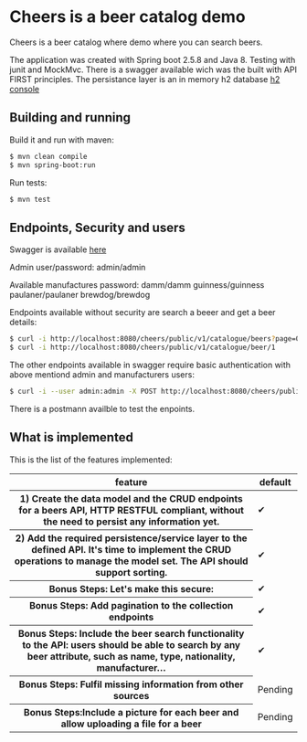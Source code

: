 # Cheers is a beer catalog demo

Cheers is a beer catalog where demo where you can search beers.

The application was created with Spring boot 2.5.8 and Java 8. 
Testing with junit and MockMvc.
There is a swagger available wich was the built with API FIRST principles. The persistance layer is an in memory h2 database [h2 console](http://localhost:8080/cheers/h2-console)

## Building and running

Build it and run with maven:

~~~ sh
$ mvn clean compile
$ mvn spring-boot:run
~~~

Run tests:

~~~ sh
$ mvn test
~~~

## Endpoints, Security and users

Swagger is available  [here](http://localhost:8080/cheers/static/swagger-ui.html)

Admin user/password: admin/admin

Available manufactures password: 
damm/damm
guinness/guinness
paulaner/paulaner
brewdog/brewdog


Endpoints available without security are search a beeer and get a beer details:

~~~ sh
$ curl -i http://localhost:8080/cheers/public/v1/catalogue/beers?page=0&size=20&sort=type,desc&search=neth
$ curl -i http://localhost:8080/cheers/public/v1/catalogue/beer/1
~~~


The other endpoints available in swagger require basic authentication with above mentiond admin and manufacturers users:

~~~ sh
$ curl -i --user admin:admin -X POST http://localhost:8080/cheers/public/v1/catalogue/beer   -H 'Content-Type: application/json'    -d '{"name":"Punk IPA","graduation":5.8,"type":"IPA","description":"description Punk IPA","manufacturerId":1}'
~~~

There is a postmann availble to test the enpoints.

## What is implemented

This is the list of the features implemented:

<table>
<thead><tr>
  <th>feature</th> <th>default</th> 
</tr></thead>
<tbody>
  <tr>
    <th>1) Create the data model and the CRUD endpoints for a beers API, HTTP RESTFUL 
compliant, without the need to persist any information yet.</th>
    <td>✔</td>
  </tr>
  <tr>
    <th>2) Add the required persistence/service layer to the defined API. It's time to implement the CRUD operations to manage the model set. The 
API should support sorting.</th>
    <td>✔</td>
  </tr>
  <tr>
    <th>Bonus Steps:  Let's make this secure:</th>
    <td>✔</td>
  </tr>
  <tr>
    <th>Bonus Steps: Add pagination to the collection endpoints</th>
    <td>✔</td>
  </tr>
  <tr>
    <th>Bonus Steps: Include the beer search functionality to the API: users should be able to search by any 
beer attribute, such as name, type, nationality, manufacturer…</th>
    <td>✔</td>
  </tr>
  <tr>
    <th>Bonus Steps: Fulfil missing information from other sources</th>
    <td>Pending</td>
    </td>
  </tr>
  <tr>
    <th>Bonus Steps:Include a picture for each beer and allow uploading a file for a beer</th>
    <td>Pending</td>
  </tr> 
</tbody>
</table>

